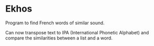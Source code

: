 # Ekhos
Program to find French words of similar sound.

Can now transpose text to IPA (International Phonetic Alphabet) and compare the similarities between a list and a word.


